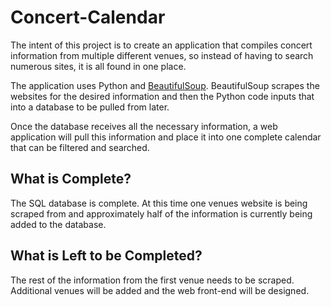 # Concert-Calendar

The intent of this project is to create an application that compiles concert information from multiple different venues, so instead of
having to search numerous sites, it is all found in one place.

The application uses Python and [BeautifulSoup](https://www.crummy.com/software/BeautifulSoup/bs4/doc/). BeautifulSoup scrapes the websites
for the desired information and then the Python code inputs that into a database to be pulled from later.

Once the database receives all the necessary information, a web application will pull this information and place it into one complete 
calendar that can be filtered and searched.

## What is Complete?

The SQL database is complete. At this time one venues website is being scraped from and approximately half of the information is currently
being added to the database.

## What is Left to be Completed?

The rest of the information from the first venue needs to be scraped. Additional venues will be added and the web front-end will be 
designed.
